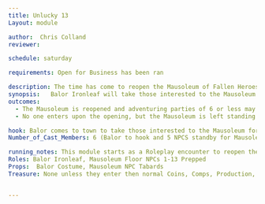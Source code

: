 ```yaml
---
title: Unlucky 13
Layout: module

author:  Chris Colland
reviewer: 

schedule: saturday

requirements: Open for Business has been ran

description: The time has come to reopen the Mausoleum of Fallen Heroes. Balor Ironleaf will explain the importance of this Mausoleum and his ancestor dying upon the ground it was built. Rumor has it great treasure awaits those who venture the depths…
synopsis:   Balor Ironleaf will take those interested to the Mausoleum of Fallen Heroes and cast a Dwarven ritual he knows in addition to a Purify Earth cantrip to ward off the malicious spirits guarding the entrance. The Mausoleum of Fallen Heroes is to be opened as a training ground filled with foes from Stonewood past battles, rumor is a great treasure awaits those who can conquer the final Floor in one attempt. It is said that the Mausoleum is a living artifact of the land and may produce items that adventurers need to retrieve for important quests in Stonewood and Woodhaven.
outcomes:  
  - The Mausoleum is reopened and adventuring parties of 6 or less may enter to see how far they can go without exiting.
  - No one enters upon the opening, but the Mausoleum is left standing open for any challengers, nothing can escape it but anyone can enter

hook: Balor comes to town to take those interested to the Mausoleum for its purification and reopening
Number_of_Cast_Members: 6 (Balor to hook and 5 NPCS standby for Mausoleum) 

running_notes: This module starts as a Roleplay encounter to reopen the Mausoleum of Fallen Heroes in Stonewood but can turn into a combat module if they players choose to enter. The Mausoleum will allow 6 adventurers in at once to test their might in the depths. This Mausoleum has a magic training property that makes adventurers into the heroes of legend in Stonewood. There will be 13 floors of monsters with increasing difficulty on each floor. Players will be sent here for various quests to retrieve items with side rooms after defeating a set number of floors
Roles: Balor Ironleaf, Mausoleum Floor NPCs 1-13 Prepped
Props:  Balor Costume, Mausoleum NPC Tabards
Treasure: None unless they enter then normal Coins, Comps, Production, Alchemy


---
```

